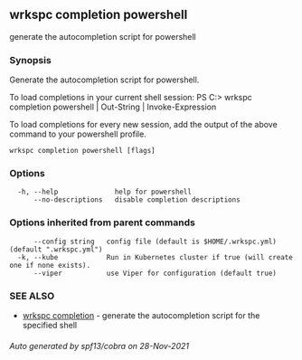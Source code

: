 ## wrkspc completion powershell

generate the autocompletion script for powershell

### Synopsis


Generate the autocompletion script for powershell.

To load completions in your current shell session:
PS C:\> wrkspc completion powershell | Out-String | Invoke-Expression

To load completions for every new session, add the output of the above command
to your powershell profile.


```
wrkspc completion powershell [flags]
```

### Options

```
  -h, --help              help for powershell
      --no-descriptions   disable completion descriptions
```

### Options inherited from parent commands

```
      --config string   config file (default is $HOME/.wrkspc.yml) (default ".wrkspc.yml")
  -k, --kube            Run in Kubernetes cluster if true (will create one if none exists).
      --viper           use Viper for configuration (default true)
```

### SEE ALSO

* [wrkspc completion](wrkspc_completion.md)	 - generate the autocompletion script for the specified shell

###### Auto generated by spf13/cobra on 28-Nov-2021

